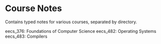 # Course Notes
Contains typed notes for various courses, separated by directory.

eecs_376: Foundations of Computer Science
eecs_482: Operating Systems
eecs_483: Compilers

